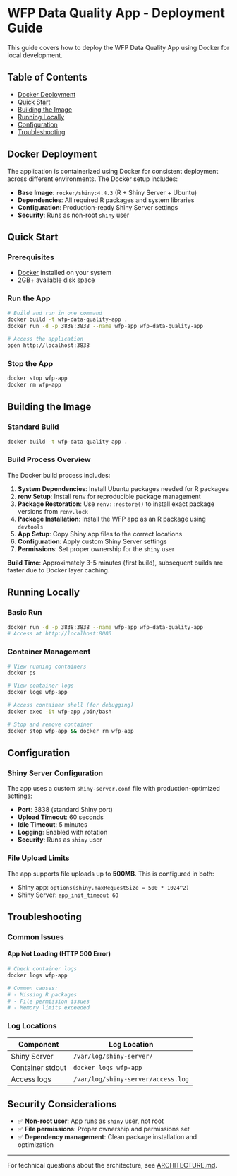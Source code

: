# WFP Data Quality App - Deployment Guide

This guide covers how to deploy the WFP Data Quality App using Docker for local development.

## Table of Contents

- [Docker Deployment](#docker-deployment)
- [Quick Start](#quick-start)
- [Building the Image](#building-the-image)
- [Running Locally](#running-locally)
- [Configuration](#configuration)
- [Troubleshooting](#troubleshooting)

## Docker Deployment

The application is containerized using Docker for consistent deployment across different environments. The Docker setup includes:

- **Base Image**: `rocker/shiny:4.4.3` (R + Shiny Server + Ubuntu)
- **Dependencies**: All required R packages and system libraries
- **Configuration**: Production-ready Shiny Server settings
- **Security**: Runs as non-root `shiny` user

## Quick Start

### Prerequisites
- [Docker](https://docs.docker.com/get-docker/) installed on your system
- 2GB+ available disk space

### Run the App
```bash
# Build and run in one command
docker build -t wfp-data-quality-app .
docker run -d -p 3838:3838 --name wfp-app wfp-data-quality-app

# Access the application
open http://localhost:3838
```

### Stop the App
```bash
docker stop wfp-app
docker rm wfp-app
```

## Building the Image

### Standard Build
```bash
docker build -t wfp-data-quality-app .
```

### Build Process Overview
The Docker build process includes:

1. **System Dependencies**: Install Ubuntu packages needed for R packages
2. **renv Setup**: Install renv for reproducible package management
3. **Package Restoration**: Use `renv::restore()` to install exact package versions from `renv.lock`
4. **Package Installation**: Install the WFP app as an R package using `devtools`
5. **App Setup**: Copy Shiny app files to the correct locations
6. **Configuration**: Apply custom Shiny Server settings
7. **Permissions**: Set proper ownership for the `shiny` user

**Build Time**: Approximately 3-5 minutes (first build), subsequent builds are faster due to Docker layer caching.

## Running Locally

### Basic Run
```bash
docker run -d -p 3838:3838 --name wfp-app wfp-data-quality-app
# Access at http://localhost:8080
```

### Container Management
```bash
# View running containers
docker ps

# View container logs
docker logs wfp-app

# Access container shell (for debugging)
docker exec -it wfp-app /bin/bash

# Stop and remove container
docker stop wfp-app && docker rm wfp-app
```

## Configuration

### Shiny Server Configuration
The app uses a custom `shiny-server.conf` file with production-optimized settings:

- **Port**: 3838 (standard Shiny port)
- **Upload Timeout**: 60 seconds
- **Idle Timeout**: 5 minutes
- **Logging**: Enabled with rotation
- **Security**: Runs as `shiny` user

### File Upload Limits
The app supports file uploads up to **500MB**. This is configured in both:
- Shiny app: `options(shiny.maxRequestSize = 500 * 1024^2)`
- Shiny Server: `app_init_timeout 60`

## Troubleshooting

### Common Issues

#### App Not Loading (HTTP 500 Error)
```bash
# Check container logs
docker logs wfp-app

# Common causes:
# - Missing R packages
# - File permission issues
# - Memory limits exceeded
```

### Log Locations

| Component | Log Location |
|-----------|--------------|
| Shiny Server | `/var/log/shiny-server/` |
| Container stdout | `docker logs wfp-app` |
| Access logs | `/var/log/shiny-server/access.log` |

## Security Considerations

- ✅ **Non-root user**: App runs as `shiny` user, not root
- ✅ **File permissions**: Proper ownership and permissions set
- ✅ **Dependency management**: Clean package installation and optimization

---

For technical questions about the architecture, see [ARCHITECTURE.md](ARCHITECTURE.md).